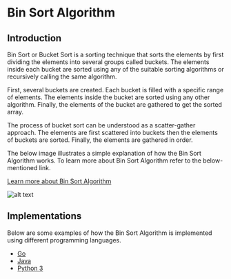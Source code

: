 # Bin Sort Algorithm

## Introduction

Bin Sort or Bucket Sort is a sorting technique that sorts the elements by first dividing the elements into several groups called buckets. The elements inside each bucket are sorted using any of the suitable sorting algorithms or recursively calling the same algorithm.

First, several buckets are created. Each bucket is filled with a specific range of elements. The elements inside the bucket are sorted using any other algorithm. Finally, the elements of the bucket are gathered to get the sorted array.

The process of bucket sort can be understood as a scatter-gather approach. The elements are first scattered into buckets then the elements of buckets are sorted. Finally, the elements are gathered in order.

The below image illustrates a simple explanation of how the Bin Sort Algorithm works. To learn more about Bin Sort Algorithm refer to the below-mentioned link.

[Learn more about Bin Sort Algorithm](https://www.programiz.com/dsa/bucket-sort)

![alt text](https://cdn.programiz.com/sites/tutorial2program/files/Bucket_2.png)

## Implementations

Below are some examples of how the Bin Sort Algorithm is implemented using different programming languages.

-   [Go](https://github.com/FOSS-UCSC/FOSSALGO/blob/master/algorithms/ar-binsrt/golang/binsrt.go)
-   [Java](https://github.com/FOSS-UCSC/FOSSALGO/blob/master/algorithms/ar-binsrt/java/BinSort.java)
-   [Python 3](https://github.com/FOSS-UCSC/FOSSALGO/blob/master/algorithms/ar-binsrt/python3/binsrt.py)

